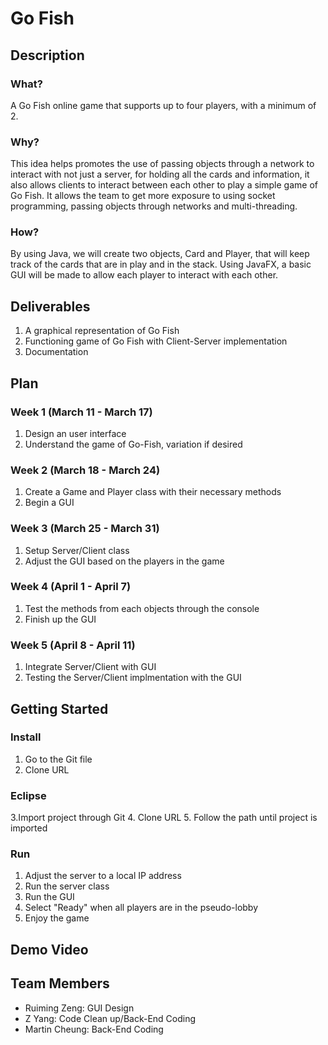 # Go Fish

## Description
### What?
A Go Fish online game that supports up to four players, with a minimum of 2. 
### Why?
This idea helps promotes the use of passing objects through a network to interact with not just a server, for holding all the cards and information, it also allows clients to interact between each other to play a simple game of Go Fish. It allows the team to get more exposure to using socket programming, passing objects through networks and multi-threading.
### How?
By using Java, we will create two objects, Card and Player, that will keep track of the cards that are in play and in the stack. Using JavaFX, a basic GUI will be made to allow each player to interact with each other.
## Deliverables
1. A graphical representation of Go Fish 
2. Functioning game of Go Fish with Client-Server implementation
3. Documentation 

## Plan
### Week 1 (March 11 - March 17)
  1. Design an user interface
  2. Understand the game of Go-Fish, variation if desired
### Week 2 (March 18 - March 24)
  1. Create a Game and Player class with their necessary methods
  2. Begin a GUI
### Week 3 (March 25 - March 31)
  1. Setup Server/Client class
  2. Adjust the GUI based on the players in the game
### Week 4 (April 1 - April 7)
  1. Test the methods from each objects through the console
  2. Finish up the GUI
### Week 5 (April 8 - April 11)
  1. Integrate Server/Client with GUI
  2. Testing the Server/Client implmentation with the GUI
  
## Getting Started
### Install
  1. Go to the Git file
  2. Clone URL
  ### Eclipse
  3.Import project through Git
  4. Clone URL
  5. Follow the path until project is imported
### Run
  1. Adjust the server to a local IP address
  2. Run the server class 
  3. Run the GUI
  4. Select "Ready" when all players are in the pseudo-lobby
  5. Enjoy the game 

## Demo Video
  
## Team Members
- Ruiming Zeng: GUI Design
- Z Yang: Code Clean up/Back-End Coding
- Martin Cheung: Back-End Coding
